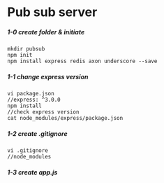 # Pub sub server

##### 1-0 create folder & initiate
```
mkdir pubsub
npm init
npm install express redis axon underscore --save
```

##### 1-1 change express version
```
vi package.json
//express: ^3.0.0
npm install
//check express version
cat node_modules/express/package.json
```

##### 1-2 create .gitignore
```
vi .gitignore
//node_modules
```
##### 1-3 create app.js

